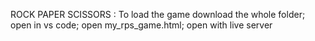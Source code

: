 ROCK PAPER SCISSORS : 
To load the game download the whole folder;
open in vs code;
open my_rps_game.html;
open with live server
